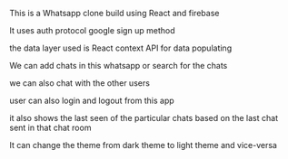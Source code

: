 This is a Whatsapp clone build using React and firebase

It uses auth protocol google sign up method

the data layer used is React context API for data populating

We can add chats in this whatsapp or search for the chats

we can also chat with the other users

user can also login and logout from this app

it also shows the last seen of the particular chats based on the last chat sent in that chat room

It can change the theme from dark theme to light theme and vice-versa
